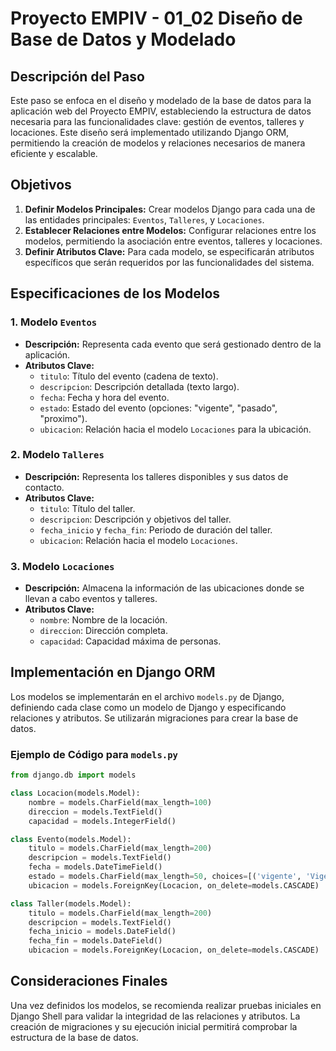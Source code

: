 
# Proyecto EMPIV - 01_02 Diseño de Base de Datos y Modelado

## Descripción del Paso
Este paso se enfoca en el diseño y modelado de la base de datos para la aplicación web del Proyecto EMPIV, estableciendo la estructura de datos necesaria para las funcionalidades clave: gestión de eventos, talleres y locaciones. Este diseño será implementado utilizando Django ORM, permitiendo la creación de modelos y relaciones necesarios de manera eficiente y escalable.

## Objetivos
1. **Definir Modelos Principales:** Crear modelos Django para cada una de las entidades principales: `Eventos`, `Talleres`, y `Locaciones`.
2. **Establecer Relaciones entre Modelos:** Configurar relaciones entre los modelos, permitiendo la asociación entre eventos, talleres y locaciones.
3. **Definir Atributos Clave:** Para cada modelo, se especificarán atributos específicos que serán requeridos por las funcionalidades del sistema.

## Especificaciones de los Modelos
### 1. Modelo `Eventos`
   - **Descripción:** Representa cada evento que será gestionado dentro de la aplicación.
   - **Atributos Clave:**
      - `titulo`: Título del evento (cadena de texto).
      - `descripcion`: Descripción detallada (texto largo).
      - `fecha`: Fecha y hora del evento.
      - `estado`: Estado del evento (opciones: "vigente", "pasado", "proximo").
      - `ubicacion`: Relación hacia el modelo `Locaciones` para la ubicación.

### 2. Modelo `Talleres`
   - **Descripción:** Representa los talleres disponibles y sus datos de contacto.
   - **Atributos Clave:**
      - `titulo`: Título del taller.
      - `descripcion`: Descripción y objetivos del taller.
      - `fecha_inicio` y `fecha_fin`: Periodo de duración del taller.
      - `ubicacion`: Relación hacia el modelo `Locaciones`.

### 3. Modelo `Locaciones`
   - **Descripción:** Almacena la información de las ubicaciones donde se llevan a cabo eventos y talleres.
   - **Atributos Clave:**
      - `nombre`: Nombre de la locación.
      - `direccion`: Dirección completa.
      - `capacidad`: Capacidad máxima de personas.

## Implementación en Django ORM
Los modelos se implementarán en el archivo `models.py` de Django, definiendo cada clase como un modelo de Django y especificando relaciones y atributos. Se utilizarán migraciones para crear la base de datos.

### Ejemplo de Código para `models.py`
```python
from django.db import models

class Locacion(models.Model):
    nombre = models.CharField(max_length=100)
    direccion = models.TextField()
    capacidad = models.IntegerField()

class Evento(models.Model):
    titulo = models.CharField(max_length=200)
    descripcion = models.TextField()
    fecha = models.DateTimeField()
    estado = models.CharField(max_length=50, choices=[('vigente', 'Vigente'), ('pasado', 'Pasado'), ('proximo', 'Próximo')])
    ubicacion = models.ForeignKey(Locacion, on_delete=models.CASCADE)

class Taller(models.Model):
    titulo = models.CharField(max_length=200)
    descripcion = models.TextField()
    fecha_inicio = models.DateField()
    fecha_fin = models.DateField()
    ubicacion = models.ForeignKey(Locacion, on_delete=models.CASCADE)
```

## Consideraciones Finales
Una vez definidos los modelos, se recomienda realizar pruebas iniciales en Django Shell para validar la integridad de las relaciones y atributos. La creación de migraciones y su ejecución inicial permitirá comprobar la estructura de la base de datos.

